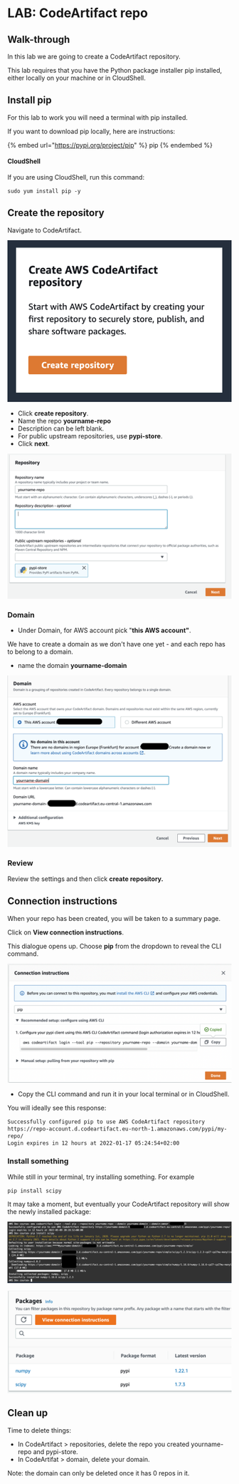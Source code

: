 # LAB: CodeArtifact repo

## Walk-through

In this lab we are going to create a CodeArtifact repository.

This lab requires that you have the Python package installer pip installed, either locally on your machine or in CloudShell.&#x20;

## Install pip

For this lab to work you will need a terminal with pip installed.&#x20;

If you want to download pip locally, here are instructions:

{% embed url="https://pypi.org/project/pip" %}
pip
{% endembed %}

#### CloudShell

If you are using CloudShell, run this command:

```
sudo yum install pip -y
```

## Create the repository

Navigate to CodeArtifact.&#x20;

![every lab starts with an orange button it seems](<../../../.gitbook/assets/image (347).png>)

* Click **create repository**.
* Name the repo **yourname-repo**
* Description can be left blank.&#x20;
* For public upstream repositories, use **pypi-store**.
* Click **next**.

![](<../../../.gitbook/assets/image (352).png>)

### Domain&#x20;

* Under Domain, for AWS account pick "**this AWS account"**.&#x20;

We have to create a domain as we don't have one yet - and each repo has to belong to a domain.&#x20;

* name the domain **yourname-domain**&#x20;

![domain settings](<../../../.gitbook/assets/image (423).png>)

### Review

Review the settings and then click **create repository.**

## Connection instructions

When your repo has been created, you will be taken to a summary page.&#x20;

Click on **View connection instructions**.

This dialogue opens up. Choose **pip** from the dropdown to reveal the CLI command.&#x20;

![connection URL](<../../../.gitbook/assets/image (320).png>)

* Copy the CLI command and run it in your local terminal or in CloudShell.

You will ideally see this response:

```
Successfully configured pip to use AWS CodeArtifact repository https://repo-account.d.codeartifact.eu-north-1.amazonaws.com/pypi/my-repo/ 
Login expires in 12 hours at 2022-01-17 05:24:54+02:00
```

### Install something

While still in your terminal, try installing something. For example

```
pip install scipy
```

It may take a moment, but eventually your CodeArtifact repository will show the newly installed package:

![from Cloudshell](<../../../.gitbook/assets/image (135).png>)

![to Artifact.](<../../../.gitbook/assets/image (329).png>)

## Clean up&#x20;

Time to delete things:

* In CodeArtifact > repositories, delete the repo you created yourname-repo and pypi-store.&#x20;
* In CodeArtifat > domain, delete your domain.

Note: the domain can only be deleted once it has 0 repos in it.&#x20;
